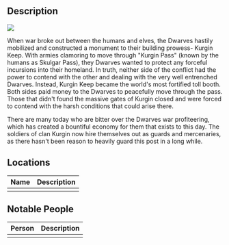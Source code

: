 ## Description
![](https://s3.amazonaws.com/files.d20.io/images/265392957/9aurUZvj0b87SfGTd9CZkQ/med.jpg?1642367096)


When war broke out between the humans and elves, the Dwarves hastily mobilized and constructed a monument to their building prowess- Kurgin Keep. With armies clamoring to move through "Kurgin Pass" (known by the humans as Skulgar Pass), they Dwarves wanted to protect any forceful incursions into their homeland. In truth, neither side of the conflict had the power to contend with the other and dealing with the very well entrenched Dwarves. Instead, Kurgin Keep became the world's most fortified toll booth. Both sides paid money to the Dwarves to peacefully move through the pass. Those that didn't found the massive gates of Kurgin closed and were forced to contend with the harsh conditions that could arise there. 

There are many today who are bitter over the Dwarves war profiteering, which has created a bountiful economy for them that exists to this day. The soldiers of clan Kurgin now hire themselves out as guards and mercenaries, as there hasn't been reason to heavily guard this post in a long while.

## Locations
| Name | Description |
| ---- | ----------- |
|      |             |

## Notable People
| Person | Description |
| ------ | ----------- |
|        |             |